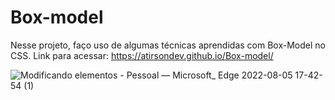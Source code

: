# Box-model
 Nesse projeto, faço uso de algumas técnicas aprendidas com Box-Model no CSS.
 Link para acessar: https://atirsondev.github.io/Box-model/
 
 ![Modificando elementos - Pessoal — Microsoft_ Edge 2022-08-05 17-42-54 (1)](https://user-images.githubusercontent.com/83985190/183254807-c4b9706e-8312-448c-85df-8c02ea11d0e4.gif)
